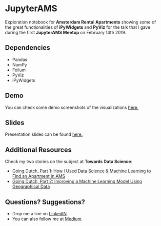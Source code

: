 # JupyterAMS

Exploration notebook for **Amsterdam Rental Apartments** showing some of the great functionalities of **iPyWidgets** and **PyViz** for the talk that I gave during the first **JupyterAMS Meetup** on February 14th 2019.

## Dependencies

* Pandas
* NumPy
* Folium
* PyViz
* iPyWidgets

## Demo

You can check some demo screenshots of the visualizations <a href='/demo/'>here.</a>

## Slides

Presentation slides can be found <a href="https://github.com/rafaelpierre/JupyterAMS/raw/master/Data%20Science%20for%20Finding%20Apartment%20AMS.pdf">here.</a>

## Additional Resources

Check my two stories on the subject at **Towards Data Science**:

* <a href='https://towardsdatascience.com/going-dutch-how-i-used-data-science-and-machine-learning-to-find-an-apartment-in-amsterdam-part-def30d6799e4'>Going Dutch, Part 1: How I Used Data Science & Machine Learning to Find an Apartment in AMS</a>
* <a href='https://towardsdatascience.com/going-dutch-part-2-improving-a-machine-learning-model-using-geographical-data-a8492b67b885'>Going Dutch, Part 2: Improving a Machine Learning Model Using Geographical Data</a>

## Questions? Suggestions?

* Drop me a line on <a href='www.linkedin.com/in/rafaelpierre'>LinkedIN</a>.
* You can also follow me at <a href='www.medium.com/@rafaelpierre'>Medium</a>.
